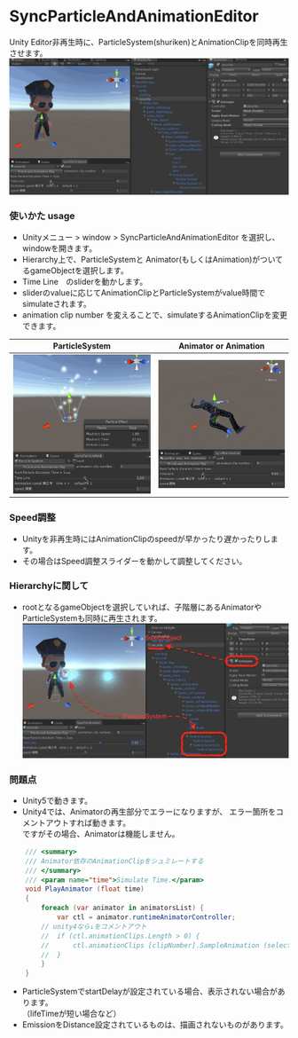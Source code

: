 # SyncParticleAndAnimationEditor
Unity Editor非再生時に、ParticleSystem(shuriken)とAnimationClipを同時再生させます。  
![sample.png](./image/sample.gif)

### 使いかた usage
- Unityメニュー > window > SyncParticleAndAnimationEditor を選択し、windowを開きます。
- Hierarchy上で、ParticleSystemと Animator(もしくはAnimation)がついてるgameObjectを選択します。
- Time Line　のsliderを動かします。
- sliderのvalueに応じてAnimationClipとParticleSystemがvalue時間でsimulateされます。
- animation clip number を変えることで、simulateするAnimationClipを変更できます。
  
|ParticleSystem|Animator or Animation|
|---|---|
|![sample.png](./image/psSample.gif)|![sample.png](./image/clipSample.gif)|

### Speed調整
- Unityを非再生時にはAnimationClipのspeedが早かったり遅かったりします。
- その場合はSpeed調整スライダーを動かして調整してください。

### Hierarchyに関して
- rootとなるgameObjectを選択していれば、子階層にあるAnimatorやParticleSystemも同時に再生されます。
![img1.png](./image/img1.png)

### 問題点
- Unity5で動きます。
- Unity4では、Animatorの再生部分でエラーになりますが、
  エラー箇所をコメントアウトすれば動きます。  
  ですがその場合、Animatorは機能しません。
```C#
	/// <summary>
	/// Animator依存のAnimationClipをシュミレートする
	/// </summary>
	/// <param name="time">Simulate Time.</param>
	void PlayAnimator (float time)
	{
		foreach (var animator in animatorsList) {
			var ctl = animator.runtimeAnimatorController;
        // unity4なら↓をコメントアウト
		//	if (ctl.animationClips.Length > 0) {
		//		ctl.animationClips [clipNumber].SampleAnimation (selectObjects [0], time);
		//	}
		}
	}
```

- ParticleSystemでstartDelayが設定されている場合、表示されない場合があります。  
  （lifeTimeが短い場合など）
- EmissionをDistance設定されているものは、描画されないものがあります。